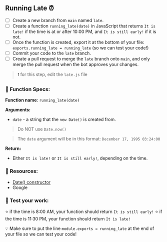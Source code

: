## Running Late ⏰
- [ ] Create a new branch from `main` named `late`. 
- [ ] Create a function `running_late(date)` in JavaScript that returns `It is late!` if the time is at or after 10:00 PM, and `It is still early!` if it is not. 
- [ ] Once the function is created, export it at the bottom of your file: `exports.running_late = running_late` (so we can test your code!)
- [ ] Commit your code to the `late` branch. 
- [ ] Create a pull request to merge the `late` branch onto `main`, and only merge the pull request when the bot approves your changes. 

> ❗ for this step, edit the `late.js` file

### 🔨 Function Specs:
**Function name**: `running_late(date)`

**Arguments:**
- `date` - a string that the `new Date()` is created from.
> Do NOT use `Date.now()`

> The `date` argument will be in this format: `December 17, 1995 03:24:00`

**Return:**
- Either `It is late!` or `It is still early!`, depending on the time.

### 🧠 Resources:
- [Date() constructor](https://developer.mozilla.org/en-US/docs/Web/JavaScript/Reference/Global_Objects/Date/Date)
- Google


### 📝 Test your work:
⭐ if the time is 8:00 AM, your function should return `It is still early!`
⭐ if the time is 11:30 PM, your function should return `It is late!`

💡 Make sure to put the line `module.exports = running_late` at the end of your file so we can test your code!
